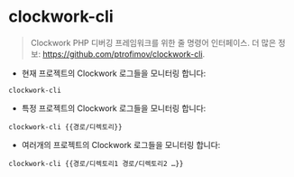 # clockwork-cli

> Clockwork PHP 디버깅 프레임워크를 위한 줄 명령어 인터페이스.
> 더 많은 정보: <https://github.com/ptrofimov/clockwork-cli>.

- 현재 프로젝트의 Clockwork 로그들을 모니터링 합니다:

`clockwork-cli`

- 특정 프로젝트의 Clockwork 로그들을 모니터링 합니다:

`clockwork-cli {{경로/디렉토리}}`

- 여러개의 프로젝트의 Clockwork 로그들을 모니터링 합니다:

`clockwork-cli {{경로/디렉토리1 경로/디렉토리2 …}}`